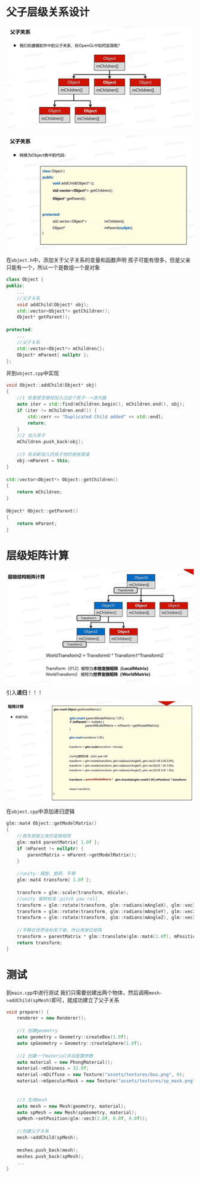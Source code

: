 # 父子层级关系设计

![输入图片说明](/imgs/2024-11-30/jyL8etiIcWK96O1p.png)

![输入图片说明](/imgs/2024-11-30/Bk1dHXbXbVYzBHKr.png)

在`object.h`中，添加关于父子关系的变量和函数声明
孩子可能有很多，但是父亲只能有一个，所以一个是数组一个是对象
```cpp
class Object {
public:
	...
	//父子关系
	void addChild(Object* obj);
	std::vector<Object*> getChildren();
	Object* getParent();

protected:
	...
	//父子关系
	std::vector<Object*> mChildren{};
	Object* mParent{ nullptr };
};
```
并到`object.cpp`中实现
```cpp
void Object::addChild(Object* obj)
{
	//1 检查是否曾经加入过这个孩子-->迭代器
	auto iter = std::find(mChildren.begin(), mChildren.end(), obj);
	if (iter != mChildren.end()) {
		std::cerr << "Duplicated Child added" << std::endl;
		return;
	}
	//2 加入孩子
	mChildren.push_back(obj);

	//3 告诉新加入的孩子他的爸爸是谁
	obj->mParent = this;
}

std::vector<Object*> Object::getChildren()
{
	return mChildren;
}

Object* Object::getParent()
{
	return mParent;
}
```
# 层级矩阵计算

![输入图片说明](/imgs/2024-11-30/0uDEDSKQticBc3tF.png)

引入**递归**！！！

![输入图片说明](/imgs/2024-11-30/DqnC0lrIj5LdThVS.png)

在`object.cpp`中添加递归逻辑
```cpp
glm::mat4 Object::getModelMatrix()
{
	//首先获取父亲的变换矩阵
	glm::mat4 parentMatrix{ 1.0f };
	if (mParent != nullptr) {
		parentMatrix = mParent->getModelMatrix();
	}

	//unity：缩放、旋转、平移
	glm::mat4 transform{ 1.0f };

	transform = glm::scale(transform, mScale);
	//unity 旋转标准：pitch yaw roll
	transform = glm::rotate(transform, glm::radians(mAngleX), glm::vec3(1.0f, 0.0f, 0.0f));
	transform = glm::rotate(transform, glm::radians(mAngleY), glm::vec3(0.0f, 1.0f, 0.0f));
	transform = glm::rotate(transform, glm::radians(mAngleZ), glm::vec3(0.0f, 0.0f, 1.0f));

	//平移在世界坐标系下做，所以用单位矩阵
	transform = parentMatrix * glm::translate(glm::mat4(1.0f), mPosition) * transform;
	return transform;
}
```

# 测试
到`main.cpp`中进行测试
我们只需要创建出两个物体，然后调用`mesh->addChild(spMesh)`即可，就成功建立了父子关系
```cpp
void prepare() {
    renderer = new Renderer();

    //1 创建geometry
    auto geometry = Geometry::createBox(1.0f);
    auto spGeometry = Geometry::createSphere(1.0f);

    //2 创建一个material并且配置参数
    auto material = new PhongMaterial();
    material->mShiness = 32.0f;
    material->mDiffuse = new Texture("assets/textures/box.png", 0);
    material->mSpecularMask = new Texture("assets/textures/sp_mask.png", 1);


    //3 生成mesh
    auto mesh = new Mesh(geometry, material);
    auto spMesh = new Mesh(spGeometry, material);
    spMesh->setPosition(glm::vec3(2.0f, 0.0f, 0.0f));

    //创建父子关系
    mesh->addChild(spMesh);

    meshes.push_back(mesh);
    meshes.push_back(spMesh);
	...
}
```
<!--stackedit_data:
eyJoaXN0b3J5IjpbMTk3MDQ0OTMxM119
-->